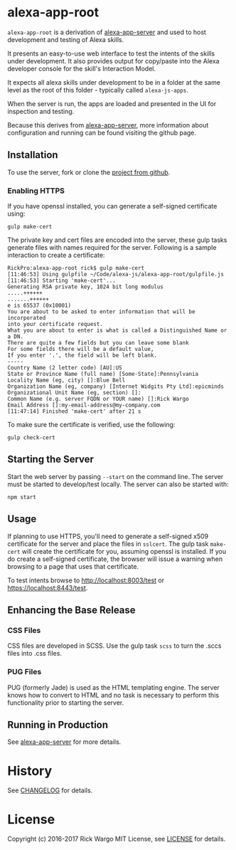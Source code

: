 # alexa-app-root
`alexa-app-root` is a derivation of [alexa-app-server](https://github.com/alexa-js/alexa-app-server) and used to host development and testing of Alexa skills.

It presents an easy-to-use web interface to test the intents of the skills under development. It also provides output for copy/paste into the Alexa developer console for the skill's Interaction Model.

It expects all alexa skills under development to be in a folder at the same level as the root of this folder - typically called `alexa-js-apps`.

When the server is run, the apps are loaded and presented in the UI for inspection and testing.

Because this derives from [alexa-app-server](https://github.com/alexa-js/alexa-app-server), more information about configuration and running can be found visiting the github page.

## Installation
To use the server, fork or clone the [project from github](https://github.com/rickwargo/alexa-app-root). 

### Enabling HTTPS
If you have openssl installed, you can generate a self-signed certificate using:
```
gulp make-cert
```
The private key and cert files are encoded into the server, these gulp tasks generate files with names required for the server.
Following is a sample interaction to create a certificate:
```
RickPro:alexa-app-root rick$ gulp make-cert
[11:46:53] Using gulpfile ~/Code/alexa-js/alexa-app-root/gulpfile.js
[11:46:53] Starting 'make-cert'...
Generating RSA private key, 1024 bit long modulus
.....++++++
.......++++++
e is 65537 (0x10001)
You are about to be asked to enter information that will be incorporated
into your certificate request.
What you are about to enter is what is called a Distinguished Name or a DN.
There are quite a few fields but you can leave some blank
For some fields there will be a default value,
If you enter '.', the field will be left blank.
-----
Country Name (2 letter code) [AU]:US
State or Province Name (full name) [Some-State]:Pennsylvania
Locality Name (eg, city) []:Blue Bell
Organization Name (eg, company) [Internet Widgits Pty Ltd]:epicminds
Organizational Unit Name (eg, section) []:
Common Name (e.g. server FQDN or YOUR name) []:Rick Wargo
Email Address []:my-email-address@my-company.com
[11:47:14] Finished 'make-cert' after 21 s
```

To make sure the certificate is verified, use the following:
```
gulp check-cert
```

## Starting the Server
Start the web server by passing `--start` on the command line. The server must be started to develop/test locally. The server can also be started with:
```
npm start
```

## Usage
If planning to use HTTPS, you'll need to generate a self-signed x509 certificate for the server and place the files in `sslcert`. The gulp task `make-cert` will create the certificate for you, assuming openssl is installed. If you do create a self-signed certificate, the browser will issue a warning when browsing to a page that uses that certificate.

To test intents browse to [http://localhost:8003/test](http://localhost:8003/test) or [https://localhost:8443/test](https://localhost:8443/test).

## Enhancing the Base Release
### CSS Files
CSS files are developed in SCSS. Use the gulp task `scss` to turn the .sccs files into .css files.
### PUG Files
PUG (formerly Jade) is used as the HTML templating engine. The server knows how to convert to HTML and no task is necessary to perform this functionality prior to starting the server.

## Running in Production
See [alexa-app-server](https://github.com/alexa-js/alexa-app-server#user-content-running-in-production) for more details.

# History
See [CHANGELOG](CHANGELOG.md) for details.

# License
Copyright (c) 2016-2017 Rick Wargo
MIT License, see [LICENSE](LICENSE.md) for details.